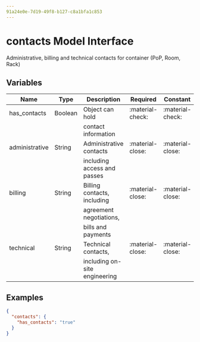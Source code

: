 ```yaml
---
91a24e0e-7d19-49f8-b127-c8a1bfa1c853
---
```


# contacts Model Interface

Administrative, billing and technical contacts for container
(PoP, Room, Rack)

## Variables

| Name             | Type    | Description                   | Required         |  Constant        | Default |
| ---------------- | ------- | ----------------------------- | ---------------- | ---------------- | ------- |
| has_contacts     | Boolean | Object can hold               | :material-check: | :material-check: | true    |
|                  |         | contact information           |                  |                  |        |
| administrative   | String  | Administrative contacts       | :material-close: | :material-close: |         |
|                  |         | including access and passes   |                  |                  |         |
| billing          | String  | Billing contacts, including   | :material-close: | :material-close: |         |
|                  |         | agreement negotiations,       |                  |                  |         |
|                  |         | bills and payments            |                  |                  |         |
| technical        | String  | Technical contacts,           | :material-close: | :material-close: |         |
|                  |         | including on-site engineering |                  |                  |         |

## Examples

```json
{
  "contacts": {
    "has_contacts": "true"
  }
}
```
